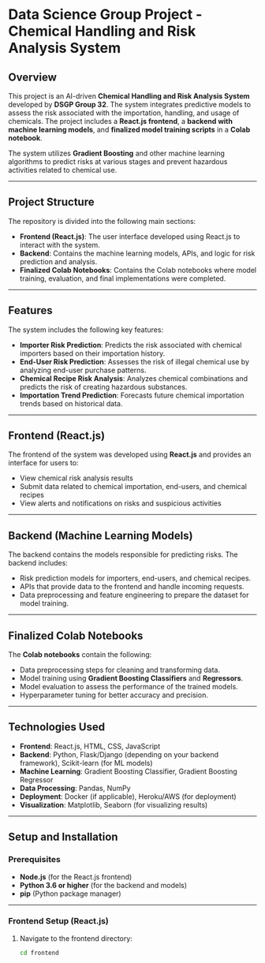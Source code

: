 # **Data Science Group Project - Chemical Handling and Risk Analysis System**

## **Overview**
This project is an AI-driven **Chemical Handling and Risk Analysis System** developed by **DSGP Group 32**. The system integrates predictive models to assess the risk associated with the importation, handling, and usage of chemicals. The project includes a **React.js frontend**, a **backend with machine learning models**, and **finalized model training scripts** in a **Colab notebook**.

The system utilizes **Gradient Boosting** and other machine learning algorithms to predict risks at various stages and prevent hazardous activities related to chemical use.

---

## **Project Structure**
The repository is divided into the following main sections:

- **Frontend (React.js)**: The user interface developed using React.js to interact with the system.
- **Backend**: Contains the machine learning models, APIs, and logic for risk prediction and analysis.
- **Finalized Colab Notebooks**: Contains the Colab notebooks where model training, evaluation, and final implementations were completed.

---

## **Features**
The system includes the following key features:

- **Importer Risk Prediction**: Predicts the risk associated with chemical importers based on their importation history.
- **End-User Risk Prediction**: Assesses the risk of illegal chemical use by analyzing end-user purchase patterns.
- **Chemical Recipe Risk Analysis**: Analyzes chemical combinations and predicts the risk of creating hazardous substances.
- **Importation Trend Prediction**: Forecasts future chemical importation trends based on historical data.

---

## **Frontend (React.js)**
The frontend of the system was developed using **React.js** and provides an interface for users to:

- View chemical risk analysis results
- Submit data related to chemical importation, end-users, and chemical recipes
- View alerts and notifications on risks and suspicious activities

---

## **Backend (Machine Learning Models)**
The backend contains the models responsible for predicting risks. The backend includes:

- Risk prediction models for importers, end-users, and chemical recipes.
- APIs that provide data to the frontend and handle incoming requests.
- Data preprocessing and feature engineering to prepare the dataset for model training.

---

## **Finalized Colab Notebooks**
The **Colab notebooks** contain the following:

- Data preprocessing steps for cleaning and transforming data.
- Model training using **Gradient Boosting Classifiers** and **Regressors**.
- Model evaluation to assess the performance of the trained models.
- Hyperparameter tuning for better accuracy and precision.

---

## **Technologies Used**
- **Frontend**: React.js, HTML, CSS, JavaScript
- **Backend**: Python, Flask/Django (depending on your backend framework), Scikit-learn (for ML models)
- **Machine Learning**: Gradient Boosting Classifier, Gradient Boosting Regressor
- **Data Processing**: Pandas, NumPy
- **Deployment**: Docker (if applicable), Heroku/AWS (for deployment)
- **Visualization**: Matplotlib, Seaborn (for visualizing results)

---

## **Setup and Installation**

### **Prerequisites**
- **Node.js** (for the React.js frontend)
- **Python 3.6 or higher** (for the backend and models)
- **pip** (Python package manager)

---

### **Frontend Setup (React.js)**

1. Navigate to the frontend directory:
   ```bash
   cd frontend
